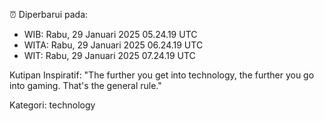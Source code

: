 ⏰ Diperbarui pada:
- WIB: Rabu, 29 Januari 2025 05.24.19 UTC
- WITA: Rabu, 29 Januari 2025 06.24.19 UTC
- WIT: Rabu, 29 Januari 2025 07.24.19 UTC

Kutipan Inspiratif:
"The further you get into technology, the further you go into gaming. That's the general rule."


Kategori: technology


